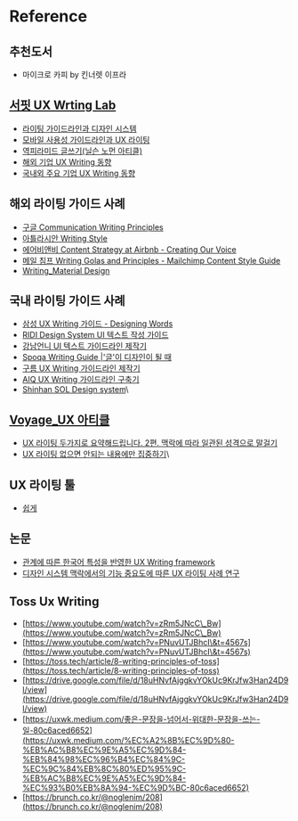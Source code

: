 # Reference

## 추천도서&#x20;

* 마이크로 카피 by 킨너렛 이프라&#x20;

## [**서핏 UX Wrting Lab**](https://www.surfit.io/author/UX%20Writing%20Lab)

* [라이팅 가이드라인과 디자인 시스템](https://surfit.io/link/zMbMr)
* [모바일 사용성 가이드라인과 UX 라이팅](https://surfit.io/link/bbAlq)
* [역피라미드 글쓰기(닐슨 노먼 아티클)](https://surfit.io/link/w4ybb)
* [해외 기업 UX Writing 동향](https://surfit.io/link/wnQ6Y)
* [국내외 주요 기업 UX Writing 동향](https://surfit.io/link/3agzY)

## **해외 라이팅 가이드 사례**

* [구글 Communication Writing Principles](https://material.io/design/communication/writing.html#principles)
* [아틀라시안 Writing Style](https://www.atlassian.design/content/writing-style/)
* [에어비앤비 Content Strategy at Airbnb - Creating Our Voice](https://airbnb.design/content-strategy-at-airbnb/)
* [메일 침프 Writing Golas and Principles - Mailchimp Content Style Guide](https://styleguide.mailchimp.com/writing-principles/)
* [Writing\_Material Design](https://m2.material.io/design/communication/writing.html#writing-for-components)

## **국내 라이팅 가이드 사례**

* [삼성 UX Writing 가이드 - Designing Words](https://design.samsung.com/kr/contents/ux-writing/)
* [RIDI Design System UI 텍스트 작성 가이드](https://ridi.design/writings/#ui-%ED%85%8D%EC%8A%A4%ED%8A%B8-%EC%83%81%ED%99%A9-%EC%82%AC%EC%A0%84)
* [강남언니 UI 텍스트 가이드라인 제작기](https://blog.gangnamunni.com/post/ui-text-guideline/)
* [Spoqa Writing Guide |'글'이 디자인이 될 때](https://spoqa.github.io/2020/08/21/ux-writing.html)
* [구름 UX Writing 가이드라인 제작기](https://blog.goorm.io/ux-writing/)
* [AIQ UX Writing 가이드라인 구축기](https://brunch.co.kr/@skelterdesign/3)
* [Shinhan SOL Design system](http://jlworks.cool/html/work\_solid.html)\


## [**Voyage\_UX 아티클**](https://design-tra.tistory.com/category/UX%20%EC%95%84%ED%8B%B0%ED%81%B4%20%E2%9C%8F%EF%B8%8F)

* [UX 라이팅 두가지로 요약해드립니다. 2편. 맥락에 따라 일관된 성격으로 말걸기](https://design-tra.tistory.com/entry/UX-Writing-UX-%EB%9D%BC%EC%9D%B4%ED%8C%85-%EB%91%90%EA%B0%80%EC%A7%80%EB%A1%9C-%EC%9A%94%EC%95%BD%ED%95%B4%EB%93%9C%EB%A6%BD%EB%8B%88%EB%8B%A4-%E2%9D%B7%ED%8E%B8-%EB%A7%A5%EB%9D%BD%EC%97%90-%EB%94%B0%EB%9D%BC-%EC%9D%BC%EA%B4%80%EB%90%9C-%EC%84%B1%EA%B2%A9%EC%9C%BC%EB%A1%9C-%EB%A7%90%EA%B1%B8%EA%B8%B0)
* [UX 라이팅 없으면 안되는 내용에만 집중하기](https://design-tra.tistory.com/entry/UX-Writing-01%EC%97%86%EC%9C%BC%EB%A9%B4-%EC%95%88%EB%90%98%EB%8A%94-%EB%82%B4%EC%9A%A9%EC%97%90%EB%A7%8C-%EC%A7%91%EC%A4%91%ED%95%98%EA%B8%B0)\


## **UX 라이팅 툴**

* [쉽게](https://www.twominutes.co.kr/shipge)&#x20;

## **논문**

* [관계에 따른 한국어 특성을 반영한 UX Writing framework](https://www.dbpia.co.kr/Journal/articleDetail?nodeId=NODE11229696)      &#x20;
* [디자인 시스템 맥락에서의 기능 중요도에 따른 UX 라이팅 사례 연구](https://www.dbpia.co.kr/journal/articleDetail?nodeId=NODE11229697)&#x20;

## Toss Ux Writing&#x20;

* [https://www.youtube.com/watch?v=zRm5JNcC\_Bw](https://www.youtube.com/watch?v=zRm5JNcC\_Bw)
* [https://www.youtube.com/watch?v=PNuvUTJBhcI\&t=4567s](https://www.youtube.com/watch?v=PNuvUTJBhcI\&t=4567s)
* [https://toss.tech/article/8-writing-principles-of-toss](https://toss.tech/article/8-writing-principles-of-toss)
* [https://drive.google.com/file/d/18uHNvfAjggkvYOkUc9KrJfw3Han24D9l/view](https://drive.google.com/file/d/18uHNvfAjggkvYOkUc9KrJfw3Han24D9l/view)
* [https://uxwk.medium.com/좋은-문장을-넘어서-위대한-문장을-쓰는-일-80c6aced6652](https://uxwk.medium.com/%EC%A2%8B%EC%9D%80-%EB%AC%B8%EC%9E%A5%EC%9D%84-%EB%84%98%EC%96%B4%EC%84%9C-%EC%9C%84%EB%8C%80%ED%95%9C-%EB%AC%B8%EC%9E%A5%EC%9D%84-%EC%93%B0%EB%8A%94-%EC%9D%BC-80c6aced6652)
* [https://brunch.co.kr/@noglenim/208](https://brunch.co.kr/@noglenim/208)
